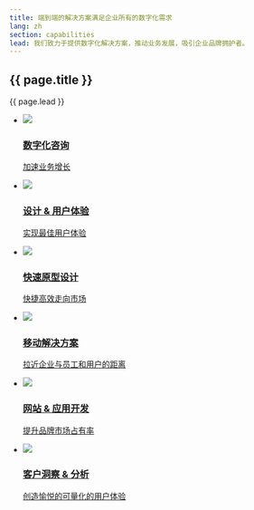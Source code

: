 ```yaml
---
title: 端到端的解决方案满足企业所有的数字化需求
lang: zh
section: capabilities
lead: 我们致力于提供数字化解决方案，推动业务发展，吸引企业品牌拥护者。
---
```


<section>
  <h2>{{ page.title }}</h2>
  <div class="intro">
    <p class="lead">{{ page.lead }}</p>
  </div>
</section>
    
    
<section>
  <ul class="flex-grid card-list centered">
    <li class="card-item">
      <a class="card" href="digital_consultation.html" title="Digital Consultation">
        <img class="image" src="{{site.baseurl}}/assets/img/capabilities/capabilities_DC.png">
        <div class="content">
          <h3 class="title">数字化咨询</h3>
          <p>加速业务增长</p>
        </div>
      </a>  
    </li>
    <li class="card-item">
      <a class="card" href="design_user_experience.html" title="Design &amp; User Experience">
        <img class="image" src="{{site.baseurl}}/assets/img/capabilities/capabilities_UX.png">
        <div class="content">
          <h3 class="title">设计 &amp; 用户体验</h3>
          <p>实现最佳用户体验</p>
        </div>
      </a>
    </li>
    <li class="card-item">
      <a class="card" href="rapid_prototyping.html" title="Rapid Prototyping">
        <img class="image" src="{{site.baseurl}}/assets/img/capabilities/capabilities_RP.png">
        <div class="content">
          <h3 class="title">快速原型设计</h3>
          <p>快捷高效走向市场</p>
        </div>
      </a>
    </li>
    <li class="card-item">
        <a class="card" href="mobile_solutions.html" title="Mobile Solutions">
          <img class="image" src="{{site.baseurl}}/assets/img/capabilities/capabilities_MS.png">
        <div class="content">
          <h3 class="title">移动解决方案</h3>
          <p>拉近企业与员工和用户的距离</p>
        </div>
      </a>
    </li>
    <li class="card-item">
      <a class="card" href="website_application_development.html" title="Website &amp; Application Development">
        <img class="image" src="{{site.baseurl}}/assets/img/capabilities/capabilities_AP.png">
        <div class="content">
          <h3 class="title">网站 &amp; 应用开发</h3>
          <p>提升品牌市场占有率</p>
        </div>
      </a>
    </li>
    <li class="card-item">
      <a class="card" href="customer_insights_analytics.html" title="Customer Insights &amp; Analytics">
        <img class="image" src="{{site.baseurl}}/assets/img/capabilities/capabilities_CI.png">
        <div class="content">
          <h3 class="title">客户洞察 &amp; 分析</h3>
          <p>创造愉悦的可量化的用户体验</p>
        </div>
      </a>
    </li>                  
  </ul>
</section>